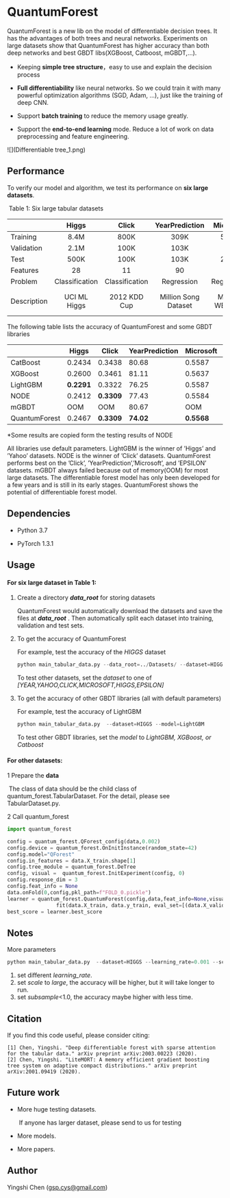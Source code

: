 # QuantumForest

QuantumForest is a new lib on the model of differentiable decision trees. It has the advantages of both trees and neural networks. Experiments on large datasets show that QuantumForest has higher accuracy than both deep networks and best GBDT libs(XGBoost, Catboost, mGBDT,...). 

- Keeping **simple tree structure**，easy to use and explain the decision process 

- **Full differentiability** like neural networks. So we could train it with many powerful optimization algorithms (SGD, Adam, …), just like the training of deep CNN.

- Support **batch training** to reduce the memory usage greatly.

- Support the **end-to-end learning** mode. 
Reduce a lot of work on data preprocessing and feature engineering. 
  

![](Differentiable tree_1.png)

  

## Performance

To verify our model and algorithm, we test its performance on **six large datasets**. 

​													Table 1: Six large tabular datasets

|             |     Higgs      |     Click      |    YearPrediction    |  Microsoft   |        Yahoo        | EPSILON               |
| ----------- | :------------: | :------------: | :------------------: | :----------: | :-----------------: | :-------------------- |
| Training    |      8.4M      |      800K      |         309K         |     580K     |        473K         | 320K                  |
| Validation  |      2.1M      |      100K      |         103K         |     143      |         71K         | 80K                   |
| Test        |      500K      |      100K      |         103K         |     241K     |        165K         | 100K                  |
| Features    |       28       |       11       |          90          |     136      |         699         | 2000                  |
| Problem     | Classification | Classification |      Regression      |  Regression  |     Regression      | Classification        |
| Description |  UCI ML Higgs  |  2012 KDD Cup  | Million Song Dataset | MSLR-WEB 10k | Yahoo LETOR dataset | PASCAL Challenge 2008 |



The following table lists the accuracy of QuantumForest and some GBDT libraries

|               | Higgs      | Click      | YearPrediction | Microsoft  | Yahoo      | EPSILON    |
| ------------- | ---------- | ---------- | -------------- | ---------- | ---------- | ---------- |
| CatBoost      | 0.2434     | 0.3438     | 80.68          | 0.5587     | 0.5781     | 0.1119     |
| XGBoost       | 0.2600     | 0.3461     | 81.11          | 0.5637     | 0.5756     | 0.1144     |
| LightGBM      | **0.2291** | 0.3322     | 76.25          | 0.5587     | **0.5576** | 0.1160     |
| NODE          | 0.2412     | **0.3309** | 77.43          | 0.5584     | 0.5666     | **0.1043** |
| mGBDT         | OOM        | OOM        | 80.67          | OOM        | OOM        | OOM        |
| QuantumForest | 0.2467     | **0.3309** | **74.02**      | **0.5568** | 0.5656     | 0.1048     |

*Some results are copied form the testing results of NODE 

 All libraries use default parameters. LightGBM is the winner of ’Higgs’ and ’Yahoo’ datasets. NODE is the winner of ’Click’ datasets. QuantumForest performs best on the ’Click’, ’YearPrediction’,’Microsoft’, and ’EPSILON’ datasets. mGBDT always failed because out of memory(OOM) for most large datasets.  The differentiable forest model has only been developed for a few years and is still in its early stages. QuantumForest shows the potential of differentiable forest model. 



## Dependencies

- Python 3.7

- PyTorch 1.3.1

  

## Usage

#### For six large dataset in Table 1:

1. Create a directory ***data_root*** for storing datasets

   QuantumForest would automatically download the datasets and save the files at ***data_root*** . Then automatically split each dataset into training, validation and test sets.

2. To get the accuracy of QuantumForest 

   For example, test the accuracy of the *HIGGS* dataset

   ```python
   python main_tabular_data.py --data_root=../Datasets/ --dataset=HIGGS --learning_rate=0.002
   ```

   To test other datasets, set the *dataset* to one of *[YEAR,YAHOO,CLICK,MICROSOFT,HIGGS,EPSILON]*

3. To get the accuracy of other GBDT libraries (all with default parameters)

   For example, test the accuracy of LightGBM

   ```python
   python main_tabular_data.py  --dataset=HIGGS --model=LightGBM 
   ```

   To test other GBDT libraries, set the  *model* to *LightGBM, XGBoost, or Catboost* 

#### For other datasets:

1 Prepare the **data**

​	The class of data should be the child class of quantum_forest.TabularDataset. For the detail, please 			see TabularDataset.py.

2 Call quantum_forest

```python
import quantum_forest

config = quantum_forest.QForest_config(data,0.002)     
config.device = quantum_forest.OnInitInstance(random_state=42)
config.model="QForest"      
config.in_features = data.X_train.shape[1]
config.tree_module = quantum_forest.DeTree 
config, visual =  quantum_forest.InitExperiment(config, 0)
config.response_dim = 3
config.feat_info = None
data.onFold(0,config,pkl_path=f"FOLD_0.pickle")
learner = quantum_forest.QuantumForest(config,data,feat_info=None,visual=visual).   \
                fit(data.X_train, data.y_train, eval_set=[(data.X_valid,data.y_valid)])
best_score = learner.best_score
```



## Notes

More parameters

```python
python main_tabular_data.py  --dataset=HIGGS --learning_rate=0.001 --scale=large --subsample=0.3
```

1. set different *learning_rate*.
2. set *scale* to *large*, the accuracy will be higher, but it will take longer to run.
3. set *subsample*<1.0, the accuracy maybe higher with less time.

## Citation

If you find this code useful, please consider citing:

```
[1] Chen, Yingshi. "Deep differentiable forest with sparse attention for the tabular data." arXiv preprint arXiv:2003.00223 (2020).
[2] Chen, Yingshi. "LiteMORT: A memory efficient gradient boosting tree system on adaptive compact distributions." arXiv preprint arXiv:2001.09419 (2020).
```

## Future work

- More huge testing datasets.

  ​	If anyone has larger dataset, please send  to us for testing

- More models.	

- More papers.


## Author

Yingshi Chen (gsp.cys@gmail.com)

